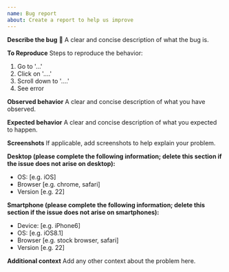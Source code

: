 ```yaml
---
name: Bug report
about: Create a report to help us improve
---
```

<!--
  - Thanks for taking the time to report a bug in the Canvasboard project.
  - Before filing a new issue, please do a quick search to check that it hasn't
  - already been filed on the [issue tracker](https://github.com/Canvasbird/canvasboard/issues)._
  -->

**Describe the bug** 🐛 
A clear and concise description of what the bug is.

**To Reproduce**
Steps to reproduce the behavior:
 1. Go to '...'
 2. Click on '....'
 3. Scroll down to '....'
 4. See error

**Observed behavior**
A clear and concise description of what you have observed.

**Expected behavior**
A clear and concise description of what you expected to happen.

**Screenshots**
If applicable, add screenshots to help explain your problem.

**Desktop (please complete the following information; delete this section if the issue does not arise on desktop):**
 - OS: [e.g. iOS]
 - Browser [e.g. chrome, safari]
 - Version [e.g. 22]

**Smartphone (please complete the following information; delete this section if the issue does not arise on smartphones):**
 - Device: [e.g. iPhone6]
 - OS: [e.g. iOS8.1]
 - Browser [e.g. stock browser, safari]
 - Version [e.g. 22]

**Additional context**
Add any other context about the problem here.

